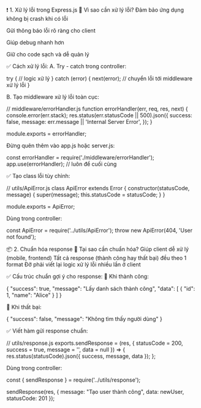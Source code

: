 ❗ 1. Xử lý lỗi trong Express.js
🔹 Vì sao cần xử lý lỗi?
Đảm bảo ứng dụng không bị crash khi có lỗi

Gửi thông báo lỗi rõ ràng cho client

Giúp debug nhanh hơn

Giữ cho code sạch và dễ quản lý


✅ Cách xử lý lỗi:
A. Try - catch trong controller:

try {
    // logic xử lý
} catch (error) {
    next(error); // chuyển lỗi tới middleware xử lý lỗi
}


B. Tạo middleware xử lý lỗi toàn cục:

// middleware/errorHandler.js
function errorHandler(err, req, res, next) {
    console.error(err.stack);
    res.status(err.statusCode || 500).json({
        success: false,
        message: err.message || 'Internal Server Error',
    });
}

module.exports = errorHandler;


Đừng quên thêm vào app.js hoặc server.js:

const errorHandler = require('./middleware/errorHandler');
app.use(errorHandler); // luôn để cuối cùng


✅ Tạo class lỗi tùy chỉnh:

// utils/ApiError.js
class ApiError extends Error {
    constructor(statusCode, message) {
        super(message);
        this.statusCode = statusCode;
    }
}

module.exports = ApiError;


Dùng trong controller:

const ApiError = require('../utils/ApiError');
throw new ApiError(404, 'User not found');


📦 2. Chuẩn hóa response
🔹 Tại sao cần chuẩn hóa?
Giúp client dễ xử lý (mobile, frontend)
Tất cả response (thành công hay thất bại) đều theo 1 format
Đỡ phải viết lại logic xử lý lỗi nhiều lần ở client

✅ Cấu trúc chuẩn gợi ý cho response:
🔸 Khi thành công:

{
  "success": true,
  "message": "Lấy danh sách thành công",
  "data": [
    { "id": 1, "name": "Alice" }
  ]
}

🔸 Khi thất bại:

{
  "success": false,
  "message": "Không tìm thấy người dùng"
}

✅ Viết hàm gửi response chuẩn:

// utils/response.js
exports.sendResponse = (res, { statusCode = 200, success = true, message = '', data = null }) => {
    res.status(statusCode).json({
        success,
        message,
        data
    });
};

Dùng trong controller:


const { sendResponse } = require('../utils/response');

sendResponse(res, {
    message: "Tạo user thành công",
    data: newUser,
    statusCode: 201
});